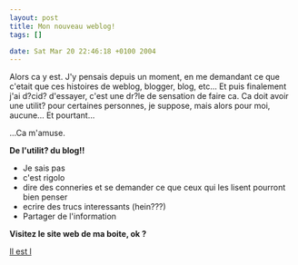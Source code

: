 ```yaml
--- 
layout: post
title: Mon nouveau weblog!
tags: []

date: Sat Mar 20 22:46:18 +0100 2004
---
```

<p>Alors ca y est. J'y pensais depuis un moment, en me demandant ce que c'etait que ces histoires de weblog, blogger, blog, etc... Et puis finalement j'ai d?cid? d'essayer, c'est une dr?le de sensation de faire ca. Ca doit avoir une utilit? pour certaines personnes, je suppose, mais alors pour moi, aucune... Et pourtant...</p>

<p>...Ca m'amuse.</p>
<p><strong>De l'utilit? du blog!!</strong></p>

<ul>
<li>Je sais pas</li>
<li>c'est rigolo</li>
<li>dire des conneries et se demander ce que ceux qui les lisent pourront bien penser</li>
<li>ecrire des trucs interessants (hein???)</li>
<li>Partager de l'information</li>
</ul>
<p><strong>Visitez le site web de ma boite, ok ?</strong></p>

<p><a href="http://www.marinetechs.com" hreflang="fr-en" title="Marine Technologies">Il est l </a></p>
